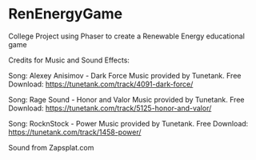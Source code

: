 # RenEnergyGame
College Project using Phaser to create a Renewable Energy educational game

Credits for Music and Sound Effects:

Song: Alexey Anisimov - Dark Force
Music provided by Tunetank.
Free Download: https://tunetank.com/track/4091-dark-force/

Song: Rage Sound - Honor and Valor
Music provided by Tunetank.
Free Download: https://tunetank.com/track/5125-honor-and-valor/

Song: RocknStock - Power
Music provided by Tunetank.
Free Download: https://tunetank.com/track/1458-power/

Sound from Zapsplat.com
